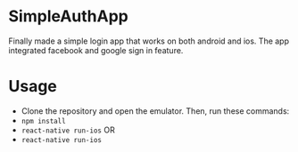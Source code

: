 # SimpleAuthApp

Finally made a simple login app that works on both android and ios. The app integrated facebook and google sign in feature.

# Usage 

- Clone the repository and open the emulator. Then, run these commands:
- ```npm install```
- ```react-native run-ios```
   OR        
- ```react-native run-ios```

